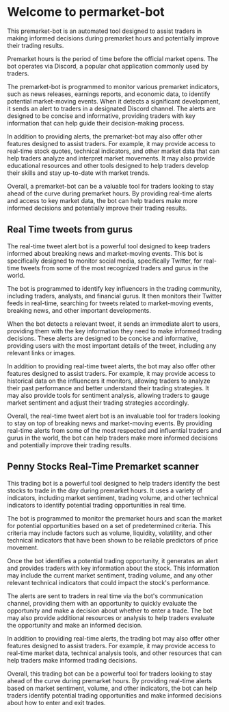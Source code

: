 # Welcome to permarket-bot
This premarket-bot is an automated tool designed to assist traders in making informed decisions during premarket hours and potentially improve their trading results.

Premarket hours is the period of time before the official market opens. The bot operates via Discord, a popular chat application commonly used by traders.

The premarket-bot is programmed to monitor various premarket indicators, such as news releases, earnings reports, and economic data, to identify potential market-moving events. When it detects a significant development, it sends an alert to traders in a designated Discord channel. The alerts are designed to be concise and informative, providing traders with key information that can help guide their decision-making process.

In addition to providing alerts, the premarket-bot may also offer other features designed to assist traders. For example, it may provide access to real-time stock quotes, technical indicators, and other market data that can help traders analyze and interpret market movements. It may also provide educational resources and other tools designed to help traders develop their skills and stay up-to-date with market trends.

Overall, a premarket-bot can be a valuable tool for traders looking to stay ahead of the curve during premarket hours. By providing real-time alerts and access to key market data, the bot can help traders make more informed decisions and potentially improve their trading results.

## Real Time tweets from gurus
The real-time tweet alert bot is a powerful tool designed to keep traders informed about breaking news and market-moving events. This bot is specifically designed to monitor social media, specifically Twitter, for real-time tweets from some of the most recognized traders and gurus in the world.

The bot is programmed to identify key influencers in the trading community, including traders, analysts, and financial gurus. It then monitors their Twitter feeds in real-time, searching for tweets related to market-moving events, breaking news, and other important developments.

When the bot detects a relevant tweet, it sends an immediate alert to users, providing them with the key information they need to make informed trading decisions. These alerts are designed to be concise and informative, providing users with the most important details of the tweet, including any relevant links or images.

In addition to providing real-time tweet alerts, the bot may also offer other features designed to assist traders. For example, it may provide access to historical data on the influencers it monitors, allowing traders to analyze their past performance and better understand their trading strategies. It may also provide tools for sentiment analysis, allowing traders to gauge market sentiment and adjust their trading strategies accordingly.

Overall, the real-time tweet alert bot is an invaluable tool for traders looking to stay on top of breaking news and market-moving events. By providing real-time alerts from some of the most respected and influential traders and gurus in the world, the bot can help traders make more informed decisions and potentially improve their trading results.

## Penny Stocks Real-Time Premarket scanner
This trading bot is a powerful tool designed to help traders identify the best stocks to trade in the day during premarket hours. It uses a variety of indicators, including market sentiment, trading volume, and other technical indicators to identify potential trading opportunities in real time.

The bot is programmed to monitor the premarket hours and scan the market for potential opportunities based on a set of predetermined criteria. This criteria may include factors such as volume, liquidity, volatility, and other technical indicators that have been shown to be reliable predictors of price movement.

Once the bot identifies a potential trading opportunity, it generates an alert and provides traders with key information about the stock. This information may include the current market sentiment, trading volume, and any other relevant technical indicators that could impact the stock's performance.

The alerts are sent to traders in real time via the bot's communication channel, providing them with an opportunity to quickly evaluate the opportunity and make a decision about whether to enter a trade. The bot may also provide additional resources or analysis to help traders evaluate the opportunity and make an informed decision.

In addition to providing real-time alerts, the trading bot may also offer other features designed to assist traders. For example, it may provide access to real-time market data, technical analysis tools, and other resources that can help traders make informed trading decisions.

Overall, this trading bot can be a powerful tool for traders looking to stay ahead of the curve during premarket hours. By providing real-time alerts based on market sentiment, volume, and other indicators, the bot can help traders identify potential trading opportunities and make informed decisions about how to enter and exit trades.
